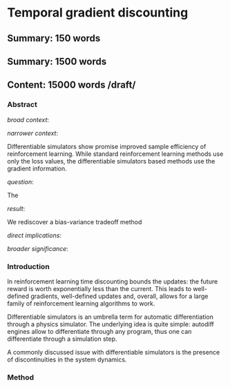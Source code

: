# Temporal gradient discounting

## Summary: 150 words

## Summary: 1500 words

## Content: 15000 words /draft/

### Abstract
_broad context_:


_narrower context_:

Differentiable simulators show promise improved sample efficiency of reinforcement learning. While standard reinforcement learning methods use only the loss values, the differentiable simulators based methods use the gradient information.


_question_:

The 

_result_:

We rediscover a bias-variance tradeoff method 

_direct implications_:

_broader significance_:

### Introduction

In reinforcement learning time discounting bounds the updates: the future reward is worth exponentially less than the current. This leads to well-defined gradients, well-defined updates and, overall, allows for a large family of reinforcement learning algorithms to work.

Differentiable simulators is an umbrella term for automatic differentiation through a physics simulator. The underlying idea is quite simple: autodiff engines allow to differentiate through any program, thus one can differentiate through a simulation step.

A commonly discussed issue with differentiable simulators is the presence of discontinuities in the system dynamics.

### Method














